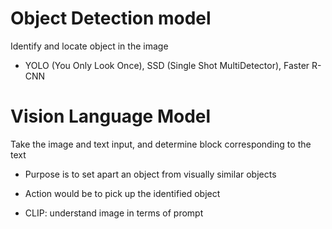 # Object Detection model

Identify and locate object in the image

- YOLO (You Only Look Once), SSD (Single Shot MultiDetector), Faster R-CNN

# Vision Language Model

Take the image and text input, and determine block corresponding to the text

- Purpose is to set apart an object from visually similar objects

- Action would be to pick up the identified object

- CLIP: understand image in terms of prompt